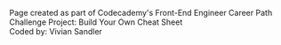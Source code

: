 Page created as part of Codecademy's Front-End Engineer Career Path <br />
Challenge Project: Build Your Own Cheat Sheet <br />
Coded by: Vivian Sandler
